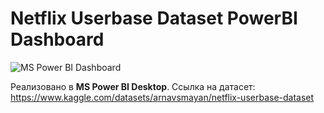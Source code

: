 # Netflix Userbase Dataset PowerBI Dashboard

![MS Power BI Dashboard](https://github.com/user-attachments/assets/c55f42fb-2add-4fa5-8cb2-18a280a3298f)

Реализовано в **MS Power BI Desktop**.
Ссылка на датасет: https://www.kaggle.com/datasets/arnavsmayan/netflix-userbase-dataset
